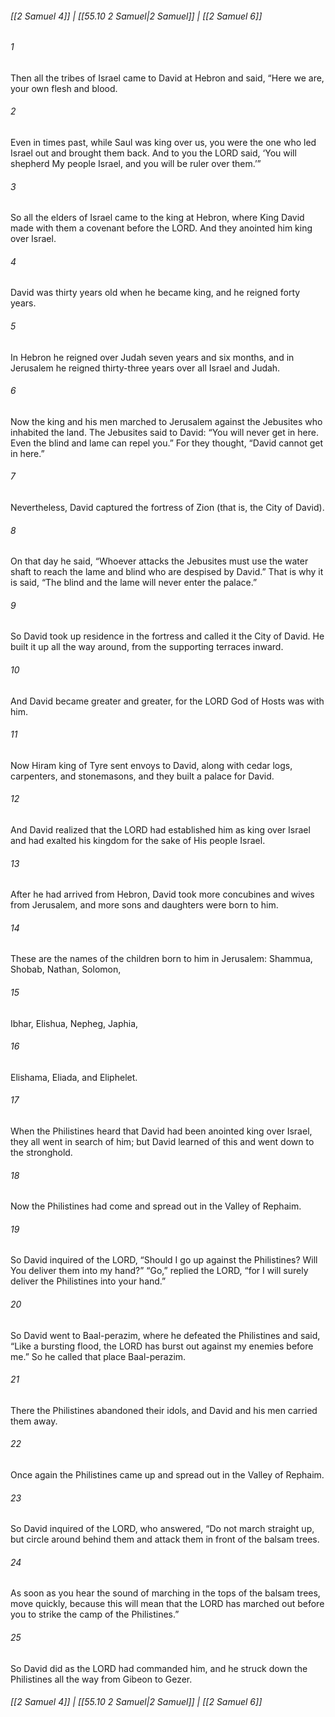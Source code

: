 
###### [[2 Samuel 4]] | [[55.10 2 Samuel|2 Samuel]] | [[2 Samuel 6]]

###### 1
Then all the tribes of Israel came to David at Hebron and said, “Here we are, your own flesh and blood.
###### 2
Even in times past, while Saul was king over us, you were the one who led Israel out and brought them back. And to you the LORD said, ‘You will shepherd My people Israel, and you will be ruler over them.’”
###### 3
So all the elders of Israel came to the king at Hebron, where King David made with them a covenant before the LORD. And they anointed him king over Israel.
###### 4
David was thirty years old when he became king, and he reigned forty years.
###### 5
In Hebron he reigned over Judah seven years and six months, and in Jerusalem he reigned thirty-three years over all Israel and Judah.
###### 6
Now the king and his men marched to Jerusalem against the Jebusites who inhabited the land. The Jebusites said to David: “You will never get in here. Even the blind and lame can repel you.” For they thought, “David cannot get in here.”
###### 7
Nevertheless, David captured the fortress of Zion (that is, the City of David).
###### 8
On that day he said, “Whoever attacks the Jebusites must use the water shaft to reach the lame and blind who are despised by David.” That is why it is said, “The blind and the lame will never enter the palace.”
###### 9
So David took up residence in the fortress and called it the City of David. He built it up all the way around, from the supporting terraces inward.
###### 10
And David became greater and greater, for the LORD God of Hosts was with him.
###### 11
Now Hiram king of Tyre sent envoys to David, along with cedar logs, carpenters, and stonemasons, and they built a palace for David.
###### 12
And David realized that the LORD had established him as king over Israel and had exalted his kingdom for the sake of His people Israel.
###### 13
After he had arrived from Hebron, David took more concubines and wives from Jerusalem, and more sons and daughters were born to him.
###### 14
These are the names of the children born to him in Jerusalem: Shammua, Shobab, Nathan, Solomon,
###### 15
Ibhar, Elishua, Nepheg, Japhia,
###### 16
Elishama, Eliada, and Eliphelet.
###### 17
When the Philistines heard that David had been anointed king over Israel, they all went in search of him; but David learned of this and went down to the stronghold.
###### 18
Now the Philistines had come and spread out in the Valley of Rephaim.
###### 19
So David inquired of the LORD, “Should I go up against the Philistines? Will You deliver them into my hand?” “Go,” replied the LORD, “for I will surely deliver the Philistines into your hand.”
###### 20
So David went to Baal-perazim, where he defeated the Philistines and said, “Like a bursting flood, the LORD has burst out against my enemies before me.” So he called that place Baal-perazim.
###### 21
There the Philistines abandoned their idols, and David and his men carried them away.
###### 22
Once again the Philistines came up and spread out in the Valley of Rephaim.
###### 23
So David inquired of the LORD, who answered, “Do not march straight up, but circle around behind them and attack them in front of the balsam trees.
###### 24
As soon as you hear the sound of marching in the tops of the balsam trees, move quickly, because this will mean that the LORD has marched out before you to strike the camp of the Philistines.”
###### 25
So David did as the LORD had commanded him, and he struck down the Philistines all the way from Gibeon to Gezer.

###### [[2 Samuel 4]] | [[55.10 2 Samuel|2 Samuel]] | [[2 Samuel 6]]
